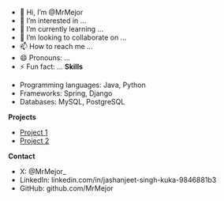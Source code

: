 - 👋 Hi, I’m @MrMejor
- 👀 I’m interested in ...
- 🌱 I’m currently learning ...
- 💞️ I’m looking to collaborate on ...
- 📫 How to reach me ...
- 😄 Pronouns: ...
- ⚡ Fun fact: ...
**Skills**
* Programming languages: Java, Python
* Frameworks: Spring, Django
* Databases: MySQL, PostgreSQL

**Projects**
* [Project 1](https://github.com/your-username/project1)
* [Project 2](https://github.com/your-username/project2)

**Contact**
* X: @MrMejor_
* LinkedIn: linkedin.com/in/jashanjeet-singh-kuka-9846881b3
* GitHub: github.com/MrMejor
<!---
MrMejor/MrMejor is a ✨ special ✨ repository because its `README.md` (this file) appears on your GitHub profile.
You can click the Preview link to take a look at your changes.
--->

